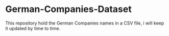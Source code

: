 # German-Companies-Dataset
This repository hold the German Companies names in a CSV file, i will keep it updated by time to time. 
